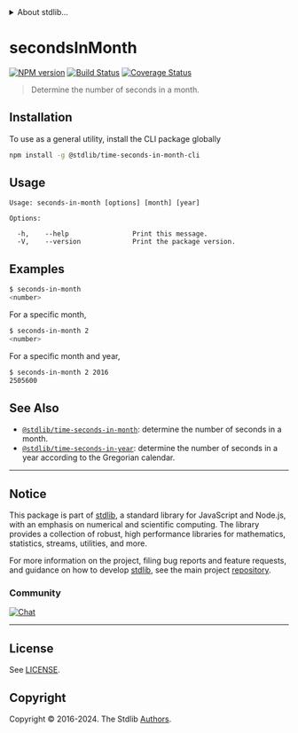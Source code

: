 <!--

@license Apache-2.0

Copyright (c) 2018 The Stdlib Authors.

Licensed under the Apache License, Version 2.0 (the "License");
you may not use this file except in compliance with the License.
You may obtain a copy of the License at

   http://www.apache.org/licenses/LICENSE-2.0

Unless required by applicable law or agreed to in writing, software
distributed under the License is distributed on an "AS IS" BASIS,
WITHOUT WARRANTIES OR CONDITIONS OF ANY KIND, either express or implied.
See the License for the specific language governing permissions and
limitations under the License.

-->


<details>
  <summary>
    About stdlib...
  </summary>
  <p>We believe in a future in which the web is a preferred environment for numerical computation. To help realize this future, we've built stdlib. stdlib is a standard library, with an emphasis on numerical and scientific computation, written in JavaScript (and C) for execution in browsers and in Node.js.</p>
  <p>The library is fully decomposable, being architected in such a way that you can swap out and mix and match APIs and functionality to cater to your exact preferences and use cases.</p>
  <p>When you use stdlib, you can be absolutely certain that you are using the most thorough, rigorous, well-written, studied, documented, tested, measured, and high-quality code out there.</p>
  <p>To join us in bringing numerical computing to the web, get started by checking us out on <a href="https://github.com/stdlib-js/stdlib">GitHub</a>, and please consider <a href="https://opencollective.com/stdlib">financially supporting stdlib</a>. We greatly appreciate your continued support!</p>
</details>

# secondsInMonth

[![NPM version][npm-image]][npm-url] [![Build Status][test-image]][test-url] [![Coverage Status][coverage-image]][coverage-url] <!-- [![dependencies][dependencies-image]][dependencies-url] -->

> Determine the number of seconds in a month.











<section class="cli">



<section class="installation">

## Installation

To use as a general utility, install the CLI package globally

```bash
npm install -g @stdlib/time-seconds-in-month-cli
```

</section>

<!-- CLI usage documentation. -->

<section class="usage">

## Usage

```text
Usage: seconds-in-month [options] [month] [year]

Options:

  -h,    --help                Print this message.
  -V,    --version             Print the package version.
```

</section>

<!-- /.usage -->

<section class="examples">

## Examples

```bash
$ seconds-in-month
<number>
```

For a specific month,

```bash
$ seconds-in-month 2
<number>
```

For a specific month and year,

```bash
$ seconds-in-month 2 2016
2505600
```

</section>

<!-- /.examples -->

</section>

<!-- /.cli -->

<!-- Section for related `stdlib` packages. Do not manually edit this section, as it is automatically populated. -->

<section class="related">

## See Also

-   <span class="package-name">[`@stdlib/time-seconds-in-month`][@stdlib/time-seconds-in-month]</span><span class="delimiter">: </span><span class="description">determine the number of seconds in a month.</span>
-   <span class="package-name">[`@stdlib/time-seconds-in-year`][@stdlib/time/seconds-in-year]</span><span class="delimiter">: </span><span class="description">determine the number of seconds in a year according to the Gregorian calendar.</span>

</section>

<!-- /.related -->

<!-- Section for all links. Make sure to keep an empty line after the `section` element and another before the `/section` close. -->


<section class="main-repo" >

* * *

## Notice

This package is part of [stdlib][stdlib], a standard library for JavaScript and Node.js, with an emphasis on numerical and scientific computing. The library provides a collection of robust, high performance libraries for mathematics, statistics, streams, utilities, and more.

For more information on the project, filing bug reports and feature requests, and guidance on how to develop [stdlib][stdlib], see the main project [repository][stdlib].

### Community

[![Chat][chat-image]][chat-url]

---

## License

See [LICENSE][stdlib-license].


## Copyright

Copyright &copy; 2016-2024. The Stdlib [Authors][stdlib-authors].

</section>

<!-- /.stdlib -->

<!-- Section for all links. Make sure to keep an empty line after the `section` element and another before the `/section` close. -->

<section class="links">

[npm-image]: http://img.shields.io/npm/v/@stdlib/time-seconds-in-month-cli.svg
[npm-url]: https://npmjs.org/package/@stdlib/time-seconds-in-month-cli

[test-image]: https://github.com/stdlib-js/time-seconds-in-month@v0.2.0/actions/workflows/test.yml/badge.svg?branch=v0.2.0
[test-url]: https://github.com/stdlib-js/time-seconds-in-month@v0.2.0/actions/workflows/test.yml?query=branch:v0.2.0

[coverage-image]: https://img.shields.io/codecov/c/github/stdlib-js/time-seconds-in-month@v0.2.0/main.svg
[coverage-url]: https://codecov.io/github/stdlib-js/time-seconds-in-month@v0.2.0?branch=main

<!--

[dependencies-image]: https://img.shields.io/david/stdlib-js/time-seconds-in-month@v0.2.0.svg
[dependencies-url]: https://david-dm.org/stdlib-js/time-seconds-in-month@v0.2.0/main

-->

[chat-image]: https://img.shields.io/gitter/room/stdlib-js/stdlib.svg
[chat-url]: https://app.gitter.im/#/room/#stdlib-js_stdlib:gitter.im

[stdlib]: https://github.com/stdlib-js/stdlib

[stdlib-authors]: https://github.com/stdlib-js/stdlib/graphs/contributors

[cli-section]: https://github.com/stdlib-js/time-seconds-in-month@v0.2.0#cli
[cli-url]: https://github.com/stdlib-js/time-seconds-in-month@v0.2.0/tree/cli
[@stdlib/time-seconds-in-month]: https://github.com/stdlib-js/time-seconds-in-month@v0.2.0/tree/main

[umd]: https://github.com/umdjs/umd
[es-module]: https://developer.mozilla.org/en-US/docs/Web/JavaScript/Guide/Modules

[deno-url]: https://github.com/stdlib-js/time-seconds-in-month@v0.2.0/tree/deno
[deno-readme]: https://github.com/stdlib-js/time-seconds-in-month@v0.2.0/blob/deno/README.md
[umd-url]: https://github.com/stdlib-js/time-seconds-in-month@v0.2.0/tree/umd
[umd-readme]: https://github.com/stdlib-js/time-seconds-in-month@v0.2.0/blob/umd/README.md
[esm-url]: https://github.com/stdlib-js/time-seconds-in-month@v0.2.0/tree/esm
[esm-readme]: https://github.com/stdlib-js/time-seconds-in-month@v0.2.0/blob/esm/README.md
[branches-url]: https://github.com/stdlib-js/time-seconds-in-month@v0.2.0/blob/main/branches.md

[stdlib-license]: https://raw.githubusercontent.com/stdlib-js/time-seconds-in-month@v0.2.0/main/LICENSE

[date-object]: https://developer.mozilla.org/en-US/docs/Web/JavaScript/Reference/Global_Objects/Date

<!-- <related-links> -->

[@stdlib/time/seconds-in-year]: https://github.com/stdlib-js/time-seconds-in-year

<!-- </related-links> -->

</section>

<!-- /.links -->

